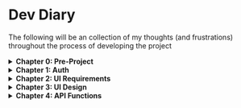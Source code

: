 # Dev Diary

The following will be an collection of my thoughts (and frustrations) throughout the process of developing the
project

<details>

<summary><b>Chapter 0: Pre-Project</b></summary>

## Why?

Well first and foremost, **fun**. Building things has been and always will be a passion of mine, the satisfaction of
seeing something you envisioned come to life is immeasurable to me.

For this project in particular, I had grown envious of [spotify-player](https://github.com/aome510/spotify-player)
and wanted a similar TUI for SoundCloud, [my streaming platform of choice](https://soundcloud.com/illogicalll). I had
seen many TUIs built with Rust and figured it would be a perfect excuse to get stuck in with the language for the
first time. Although I knew I would almost definitely be in over my head, I figured it would be the perfect
environment to learn.

##  How?

As briefly discussed above, I opted to use Rust for this project. In order to build the TUI in as simple a manner as
possible, I had a browse on [crates.io](https://crates.io/) (Rust's package registry) and came across
[tui](https://crates.io/crates/tui). Unfortunately, its last update was back in 2022. However, after a quick look I
found [ratatui](https://crates.io/crates/ratatui), a successor to tui which had been forked back in 2023 and
maintained steadily since.

In order to handle interactions with SoundCloud, I set out to use the
[official API](https://developers.soundcloud.com/docs/api/guide). The first spanner in the works came from trying to
register my app to gain access to the API. Upon following the official documentation to a google form, it appeared
it was no longer possible to submit applications.

![Deprecated SoundCloud API Application Form](/media/form.png)

Instead I was instructed to use _"support channels, e.g. the chat bot"_, which was rather vague and confusing
especially since the [support section](https://developers.soundcloud.com/support) of the developers page had no such
feature.

![SoundCloud Developers Support Page](/media/support.png)

Eventually, I dug up a
[Reddit post](https://www.reddit.com/r/soundcloud/comments/1l5uxno/how_do_you_register_the_soundcloud_api/) with a
link that led me to a chatbot which helped me create a ticket with the API team. A couple days later my application
was approved and the project was finally underway!

</details>

<details>

<summary><b>Chapter 1: Auth</b></summary>

## Rust OAuth 2.1 Adventures

I had plenty of experience with APIs from previous work and projects, however this was both my first solo from-scratch
OAuth 2.1 system and my first time using Rust so it took a little while to get working. Luckily, the provided
documentation was very clear and provided great examples such as this
[collection of PKCE tools](https://example-app.com/pkce).

With my request formed, I needed a way to receive and handle the callback of the authentication process locally. To
do this I used [tiny_http](https://crates.io/crates/tiny_http/) to create a self-hosted server that would capture and
parse the server response, before passing that into a POST request back to the soundcloud server for the final token.

Then, all that was left was to define token refresh logic and a thread that would ensure that during the program's
execution the user's auth token would never expire. This implementation did mean that if the app was opened after the
token had expired the user would be put through the auth process again, but I was just excited to have working auth
and decided to investigate potential solutions to it later.

## What Next?

Once authenticated, the program will be in possession of the user's token. The plan from here was to have a separate
`api.rs` file which could access the `token` variable that would abstract the API interaction from the UI file(s).
However, with the boring auth and API setup behind me I was itching to jump into the [ratatui docs](https://ratatui.rs/)
and do some UI work.

</details>

<details>

<summary><b>Chapter 2: UI Requirements</b></summary>

## What do I Want This Thing to Look Like?

Having grand visions in your head can be easy, but fully capturing them and making them come to life can prove a
significant challenge (_especially when you are using a UI library you have never used in a language you just started
learning_).

With this in mind, I wanted to take things slowly so as to not end up with an unintelligble mess of code that I would
never be able to return to. In order to do this I needed to start right at the bottom.

## What Do I Never Use?

My logic here was that if I could manage to strip out everything I disliked/never used on the platform, then I would
be left with the bare minimum. This would then perfectly align with minimalism and functionalism, two key principles
in my understanding of what makes a good TUI. So, I started with a list:

- Like 90% of the homepage
  - No shade to the actual developers at soundcloud but "events near you", "curated to your taste" and "artists to
    watch out for" are just some of the many sections on the homepage that I have never once even considered interacting
    with

![Useless (for me) Features on SoundCloud's Home Page](/media/home.png)

- The overview tab of the library
  - I am a fan of more forced navigation rather than having multiple ways to access things. I also would rather have
    something be an additional click away if it means it keeps it more organised and natural. Therefore, instead of
    having an overview page with likes amongst other things, I would much prefer to keep everything in its own
    self-titled sub-tab. The only core components to a user's library from my point of view are:
    - liked tracks
    - playlists
    - saved albums
      Tabs such as:
    - saved stations
    - followed users
    - listening history
      Do have their uses but I don't find myself using them very often. Nonetheless I will likely end up including them
      as features with a lower priority due to the fact that there would be nowhere else to view that data (other than
      the website itself of course)

![The Unused Overview Tab of my Library](/media/library.png)

- Upload
  - I'm not an artist but even if you are an artist, why would you be trying to upload your song through a TUI
    anyway lmao
- My Profile
  - This obviously has its use case but I think its far from necessary in this type of application

## What's Left?

So what does that leave us with?

- A homepage with next to nothing on it
- A feed page of the recent activity of users you follow
- A library page with multiple tabs
- A search page

Given that there was next to nothing left to display on the homepage, I just decided to just scrap it completely and
have 3 tabs (in order of usefulness):

- Library
- Search
- Feed

Content for the time being with the simplicity I had ended up with, I decided to move on to the next stage.

</details>

<details>

<summary><b>Chapter 3: UI Design</b></summary>

## Getting Something on the Screen

For all the time I had spent, the program still did nothing at this point other than authenticate (which I was still
patting myself on the back for). To actually get something tangible my initial thought was to do some mockups. I did
come across [a great tool](https://asciiflow.com/#/) for ascii drawings, but I figured instead of spending hours on
drawings and then scratching my head trying to implement them in a framework and language I have barely ever
used before, I would just get stuck in and see what happens.

For some quick inspiration, I explored some of the [example apps](https://ratatui.rs/examples/apps/) on display on the
ratatui site. In particular, the first _'Demo'_ app was particularly good at demonstrating the different possibilities,
instantly crowding my brain with possibilities for my own TUI. While this might not be the most 'proper' approach to
things, this is a personal project so who cares lol.

## General Layout

After playing with ratatui's `Constraint` and `Block` layout system for a while I settled for a basic 3-tiered design with the following:

- A header with a tab selector
- An area for content, based on the current tab
- A now playing section

![First Draft of Application Layout](/media/ui_1.png)

I felt that this was reminiscent enough of the actual UI on the soundcloud website, which also has fixed tabs at the top and now playing
at the bottom, with a variable content area sandwiched between:

![An Example of SoundClouds UI](/media/sc_ui.png)

## The Library Tab

As discussed above I wanted the library tab to have its own set of sub-tabs. To achieve this, I divided the content area once again for a
second row of tabs:

```rs
let subchunks = Layout::default()
            .direction(ratatui::layout::Direction::Vertical)
            .constraints([Constraint::Length(3), Constraint::Min(0)].as_ref())
            .split(chunks[1]);
```

Then I rendered the sub-tabs up top and a table below.

![Subtabs and Table on the Library Tab](/media/ui_2.png)

The table also needed some extra logic to handle different numbers of columns for different sub-tabs, as well as different column
widths to match. ~~Additionally, I opted to clamp the _Duration_ column to 10% width, to save more space for columns that would likely
contain much longer strings of text (_e.g. title or artist(s)_).~~ I ended up removing this logic and opting for
fixed defined column widths as this method introduced unnecessary complexity.

```rs
fn styled_header(cells: &[&str]) -> Row<'static> {
  // map an array of strings to a row of styled cells
  // this avoids repeating code in the column definitions
}

let (header, num_columns) = match selected_subtab {
  // define a tuple that holds the headers (for the styling function above)
  // and the number of columns (for the column width definition below)
  // based on the currently selected sub-tab
};

let column_widths: Vec<Constraint> = if num_columns > 0 {
    if num_columns > 2 { // all tables with more than 2 columns have a duration column
      let other_width = 90 / (num_columns as u16 - 1);
      let mut widths = vec![Constraint::Percentage(other_width); num_columns - 1]; // calculate widths of other columns
      widths.push(Constraint::Percentage(10)); // clamp duration to 10%
      widths
  } else { // otherwise calculate normally
      let width = 100 / num_columns as u16;
      (0..num_columns)
          .map(|_| Constraint::Percentage(width))
          .collect()
  }
} else {
  vec![]
};
```

You may have also noticed in the screenshot above that longer titles are truncated when the window becomes too narrow. To keep things
short(_ish_), I won't go into any further depth but if you are interested the full UI file with comments is available
[here](./src/tui.rs).

## The Search Tab

Two of the most important features to any search are the **query** and the **filters** (honourable mention: sort by, but I'm going to leave that one for now).
After placing them both next to each other, I decided that this cluttered the space a bit too much:

![First Draft of Search UI](/media/search_1.png)

Instead, I decided to break up the space a bit more by sandwiching the search results inbetween the search bar and the filters:

![Second Draft of Search UI](/media/search_2.png)

Additionally, I centered the filters to help further distinguish the filter tabs from the main page tabs:

![Third Draft of Search UI](/media/search_3.png)

Unfortunately `ratatui` doesn't natively support tab centering, so I had to go with my own implementation:

```rs
// terminal area divided by how many search filters there are
let tab_width = width / NUM_SEARCHFILTERS;

fn center_text_in_width(text: &str, width: usize) -> String {
  // account for width of dislayed text
  let total_padding = width - text.chars().count();
  let padding = (total_padding / 2) - 1;

  // return padded text
  format!("{}{}{}", " ".repeat(padding), text, " ".repeat(padding))
}

// map over array of search filters, returning Spans of padded text
let searchfilter: Vec<Span<'static>> = searchfilters
    .iter()
    .map(|filter| Span::raw(center_text_in_width(filter, tab_width)))
    .collect();
```

## The Feed Tab

Last but not least was the feed tab, where activity of followed accounts resides. This one was a bit more of a challenge to
implement as I wanted to keep the interface clear and functional, but also be able to represent all types of account activity and
allow the user to interact with it (play posted/reposted songs or albums) instead of just having it be a static list of events.

In the end I went for a vertical split (two panes next to each other), with the left pane hosting the main activity feed and the right having further
information on the current selection:

![Draft of the Feed Tab Design](/media/feed.png)

The column headings 'User, Action, Media Type, Age' were the best I could come up with to encapsulate all types of activity displayed on the feed page of
the official website.

## Now Playing

Since the application is still just a non-functional shell at this point, I figured there wasn't much point mocking up animated elements and such when
there is no current system to even handle 'playing' a track. Because of this, I will return to this area of the TUI in a later chapter.

</details>

<details>

<summary><b>Chapter 4: API Functions</b></summary>

## Getting our Data

Before I hook anything up to the UI I just made, I want to write logic that will be able to bring in any data I need and return it in the
format I want. I find it best to approach this going tab by tab and then going over each feature to check we will have what we need.

At first I started defining a list of public functions with the token arc mutex in the parameters. While this is the simplest
approach, it would have resulted in the token having to be passed in every time an API call is made. This would have plagued the
UI code with references to authorisation/token code, which I wanted to keep completely separate.

After deleting what little progress I had made, I instead went for a different approach:

`api.rs`:

```rs
// define an API struct that holds a shared, thread-safe token
pub struct API {
    token: Arc<Mutex<Token>>,
}

impl API {
  // when instantiated, the token will be internally accessible with self.token
  pub fn init(token: Arc<Mutex<Token>>) -> Self {
      Self {
          token,
      }
  }

  // define API functions here
  pub fn api_function_name(&mut self) -> anyhow::Result<Value> {
    // ...
  }
```

`main.rs`:

```rs
// define an API object and pass in a reference to the thread-safe token
let mut api = api::API::init(Arc::clone(&token));

// pass the object into the UI file
tui::run(&mut api).map_err(|e| anyhow::anyhow!(e))?;
```

This implementation means that the `tui.rs` file can remain completely oblivious to the existence of tokens and authorisation logic,
while still being able to fetch whatever data it needs.

## Likes

So here we go then, the first API function. Honestly, it ended up taking slightly longer to think get working
than I would have liked given all the supporting setup I did. But such is the reality of building anything I 
suppose.

The first major blocker was that there didn't seem to be a way to fetch the Album of a track. I found this 
rather ridiculous and spent a long time figuring out a workaround. In the end all I could come up with was to
return the top result of the playlists a track is in that has the `playlist_type` property set to `album`.

However, this would obviously result in a ton more API calls, and to add insult to injury this feature was only
available on Soundcloud's V2 API which I didn't have access to. In the end I opted to substitute the Album column
for a stream count column. It still bugs me but at least I knew there wasn't really much I could do about it.

Another problem I ran into was that Go+ (Soundcloud's premium tier allowing access to mainstream music, offline
listening, *etc.*) tracks had no `stream_url`. This ultimately meant that, while I could display the tracks
metadata on the table, the user would not actually be able to play the track. After some reading up on the 
documentation, it didn't seem there was a way around this either, so I simply opted to hide those tracks.

With those setbacks aside, it was time to design the API function. The Soundcloud API enforces the reasonable 
requirement of pagination (to avoid large requests). With this in mind I made space for a
`liked_tracks_next_href` variable in the API struct, allowing it to persist between function
calls:

```rs
pub struct API {
    token: Arc<Mutex<Token>>,
    liked_tracks_next_href: Option<String>,
}
```

My thinking for the `get_liked_tracks()` function would be to attempt to fetch from the `liked_tracks_next_href` first, and
if it doesn't exist yet call from the default URL that fetches the first 40 tracks (40 seemed like a good balance 
of not leaving blank space even in tall windows but still not taking too long to fetch).

This, paired with some formatting functions to handle duration and stream count readability resulted in a relatively
straight-forward first API function.

After hooking it all up to the TUI I realised that scrolling to the bottom didn't make the table scroll. This turned
out to be as my table was not a stateful widget yet. Luckily ratatui makes it pretty straight forward, and 
after some adjustments to update the table state and then calling `render_stateful_widget(...)` as opposed to `render_widget(...)`,
scrolling was fully functional.

Lastly I needed to simply re-call the `get_liked_tracks()` function whenever the user was close to reaching the 
bottom of the list:

```rs
if max_rows >= REFRESH_THRESHOLD && selected_row + REFRESH_THRESHOLD >= max_rows {
    if let Ok(new_likes) = api.get_liked_tracks() {
        likes.extend(new_likes.into_iter());
    }
}
```

![Likes Working](/media/likes_working.png)

As a side note I ended up removing the dynamic even column width calculation function as it was unnecessarily 
complicated, instead opting for defining fixed percentage widths.
</details>
